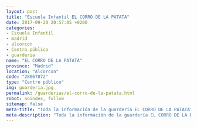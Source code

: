 ```yaml
---
layout: post
title: "Escuela Infantil EL CORRO DE LA PATATA"
date: 2017-09-20 20:57:05 +0200
categories:
- Escuela Infantil
- madrid
- alcorcon
- Centro público
- guarderia
name: "EL CORRO DE LA PATATA"
province: "Madrid"
location: "Alcorcon"
code: "28067872"
type: "Centro público"
img: guarderia.jpg
permalink: /guarderias/el-corro-de-la-patata.html
robot: noindex, follow
sitemap: false
meta-title: "Toda la información de la guardería EL CORRO DE LA PATATA"
meta-description: "Toda la información de la guardería EL CORRO DE LA PATATA"
---
```

